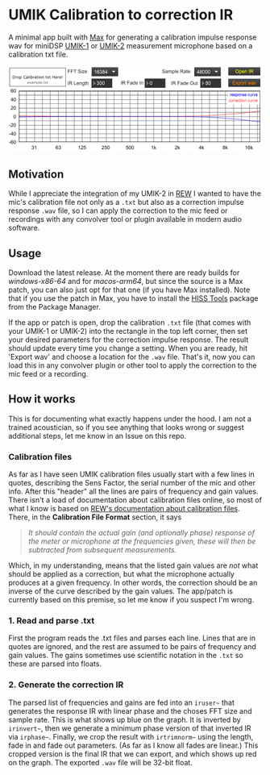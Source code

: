 # UMIK Calibration to correction IR
A minimal app built with [Max](https://cycling74.com/products/max) for generating a calibration impulse response wav for miniDSP [UMIK-1](https://www.minidsp.com/products/acoustic-measurement/umik-1) or [UMIK-2](https://www.minidsp.com/products/acoustic-measurement/umik-2) measurement microphone based on a calibration txt file.

![](https://github.com/balintlaczko/umik_calibration2ir/blob/main/ui_example_loaded.png)

## Motivation
While I appreciate the integration of my UMIK-2 in [REW](https://www.roomeqwizard.com/) I wanted to have the mic's calibration file not only as a `.txt` but also as a correction impulse response `.wav` file, so I can apply the correction to the mic feed or recordings with any convolver tool or plugin available in modern audio software.

## Usage
Download the latest release. At the moment there are ready builds for _windows-x86-64_ and for _macos-arm64_, but since the source is a Max patch, you can also just opt for that one (if you have Max installed). Note that if you use the patch in Max, you have to install the [HISS Tools](https://www.thehiss.org/) package from the Package Manager.

If the app or patch is open, drop the calibration `.txt` file (that comes with your UMIK-1 or UMIK-2) into the rectangle in the top left corner, then set your desired parameters for the correction impulse response. The result should update every time you change a setting. When you are ready, hit 'Export wav' and choose a location for the `.wav` file. That's it, now you can load this in any convolver plugin or other tool to apply the correction to the mic feed or a recording.

## How it works
This is for documenting what exactly happens under the hood. I am not a trained acoustician, so if you see anything that looks wrong or suggest additional steps, let me know in an Issue on this repo.

### Calibration files
As far as I have seen UMIK calibration files usually start with a few lines in quotes, describing the Sens Factor, the serial number of the mic and other info. After this "header" all the lines are pairs of frequency and gain values. There isn't a load of documentation about calibration files online, so most of what I know is based on [REW's documentation about calibration files](https://www.roomeqwizard.com/help/help_en-GB/html/calfiles.html). There, in the __Calibration File Format__ section, it says
> _It should contain the actual gain (and optionally phase) response of the meter or microphone at the frequencies given, these will then be subtracted from subsequent measurements._

Which, in my understanding, means that the listed gain values are _not_ what should be applied as a correction, but what the microphone actually produces at a given frequency. In other words, the correction should be an inverse of the curve described by the gain values. The app/patch is currently based on this premise, so let me know if you suspect I'm wrong.

### 1. Read and parse .txt

First the program reads the .txt files and parses each line. Lines that are in quotes are ignored, and the rest are assumed to be pairs of frequency and gain values. The gains sometimes use scientific notation in the `.txt` so these are parsed into floats.

### 2. Generate the correction IR

The parsed list of frequencies and gains are fed into an `iruser~` that generates the response IR with linear phase and the choses FFT size and sample rate. This is what shows up blue on the graph. It is inverted by `irinvert~`, then we generate a minimum phase version of that inverted IR via `irphase~`. Finally, we crop the result with `irtrimnorm~` using the length, fade in and fade out parameters. (As far as I know all fades are linear.) This cropped version is the final IR that we can export, and which shows up red on the graph. The exported `.wav` file will be 32-bit float.
